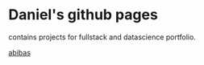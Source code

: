 # Daniel's github pages

contains projects for fullstack and datascience portfolio.

[abibas](./fullstack/flexbox_business_site/index.html)
